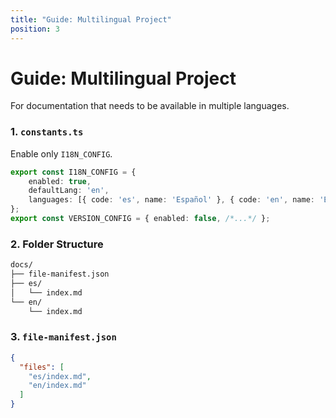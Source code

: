 ```yaml
---
title: "Guide: Multilingual Project"
position: 3
---
```


# Guide: Multilingual Project

For documentation that needs to be available in multiple languages.

### 1. `constants.ts`
Enable only `I18N_CONFIG`.
```typescript
export const I18N_CONFIG = {
    enabled: true,
    defaultLang: 'en',
    languages: [{ code: 'es', name: 'Español' }, { code: 'en', name: 'English' }],
};
export const VERSION_CONFIG = { enabled: false, /*...*/ };
```

### 2. Folder Structure
```bash
docs/
├── file-manifest.json
├── es/
│   └── index.md
└── en/
    └── index.md
```

### 3. `file-manifest.json`
```json
{
  "files": [
    "es/index.md",
    "en/index.md"
  ]
}
```
